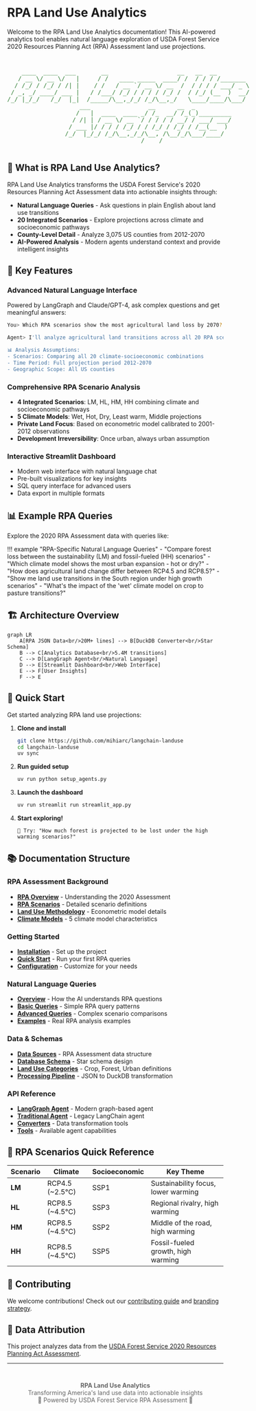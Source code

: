 # RPA Land Use Analytics

Welcome to the RPA Land Use Analytics documentation! This AI-powered analytics tool enables natural language exploration of USDA Forest Service 2020 Resources Planning Act (RPA) Assessment land use projections.

<div style="text-align: center; margin: 2em 0;">
<pre style="display: inline-block; text-align: left; font-family: monospace; color: #2E7D32;">
    ____  ____  ___       __                   __   __  __         
   / __ \/ __ \/   |     / /   ____ _____  ____/ /  / / / /_______  
  / /_/ / /_/ / /| |    / /   / __ `/ __ \/ __  /  / / / / ___/ _ \ 
 / _, _/ ____/ ___ |   / /___/ /_/ / / / / /_/ /  / /_/ (__  )  __/ 
/_/ |_/_/   /_/  |_|  /_____/\__,_/_/ /_/\__,_/   \____/____/\___/  
                    ___                __      __  _          
                   /   |  ____  ____ _/ /_  __/ /_(_)_________
                  / /| | / __ \/ __ `/ / / / / __/ / ___/ ___/
                 / ___ |/ / / / /_/ / / /_/ / /_/ / /__(__  ) 
                /_/  |_/_/ /_/\__,_/_/\__, /\__/_/\___/____/  
                                     /____/                    
</pre>
</div>

## 🌲 What is RPA Land Use Analytics?

RPA Land Use Analytics transforms the USDA Forest Service's 2020 Resources Planning Act Assessment data into actionable insights through:

- **Natural Language Queries** - Ask questions in plain English about land use transitions
- **20 Integrated Scenarios** - Explore projections across climate and socioeconomic pathways
- **County-Level Detail** - Analyze 3,075 US counties from 2012-2070
- **AI-Powered Analysis** - Modern agents understand context and provide intelligent insights

## 🎯 Key Features

### Advanced Natural Language Interface
Powered by LangGraph and Claude/GPT-4, ask complex questions and get meaningful answers:

```bash
You> Which RPA scenarios show the most agricultural land loss by 2070?

Agent> I'll analyze agricultural land transitions across all 20 RPA scenarios...

📊 Analysis Assumptions:
- Scenarios: Comparing all 20 climate-socioeconomic combinations
- Time Period: Full projection period 2012-2070
- Geographic Scope: All US counties
```

### Comprehensive RPA Scenario Analysis
- **4 Integrated Scenarios**: LM, HL, HM, HH combining climate and socioeconomic pathways
- **5 Climate Models**: Wet, Hot, Dry, Least warm, Middle projections
- **Private Land Focus**: Based on econometric model calibrated to 2001-2012 observations
- **Development Irreversibility**: Once urban, always urban assumption

### Interactive Streamlit Dashboard
- Modern web interface with natural language chat
- Pre-built visualizations for key insights
- SQL query interface for advanced users
- Data export in multiple formats

## 📊 Example RPA Queries

Explore the 2020 RPA Assessment data with queries like:

!!! example "RPA-Specific Natural Language Queries"
    - "Compare forest loss between the sustainability (LM) and fossil-fueled (HH) scenarios"
    - "Which climate model shows the most urban expansion - hot or dry?"
    - "How does agricultural land change differ between RCP4.5 and RCP8.5?"
    - "Show me land use transitions in the South region under high growth scenarios"
    - "What's the impact of the 'wet' climate model on crop to pasture transitions?"

## 🏗️ Architecture Overview

```mermaid
graph LR
    A[RPA JSON Data<br/>20M+ lines] --> B[DuckDB Converter<br/>Star Schema]
    B --> C[Analytics Database<br/>5.4M transitions]
    C --> D[LangGraph Agent<br/>Natural Language]
    D --> E[Streamlit Dashboard<br/>Web Interface]
    E --> F[User Insights]
    F --> E
```

## 🚦 Quick Start

Get started analyzing RPA land use projections:

1. **Clone and install**
   ```bash
   git clone https://github.com/mihiarc/langchain-landuse
   cd langchain-landuse
   uv sync
   ```

2. **Run guided setup**
   ```bash
   uv run python setup_agents.py
   ```

3. **Launch the dashboard**
   ```bash
   uv run streamlit run streamlit_app.py
   ```

4. **Start exploring!**
   ```
   💬 Try: "How much forest is projected to be lost under the high warming scenarios?"
   ```

## 📚 Documentation Structure

### RPA Assessment Background
- **[RPA Overview](rpa/overview.md)** - Understanding the 2020 Assessment
- **[RPA Scenarios](RPA_SCENARIOS.md)** - Detailed scenario definitions
- **[Land Use Methodology](LAND_USE_METHODOLOGY.md)** - Econometric model details
- **[Climate Models](rpa/climate-models.md)** - 5 climate model characteristics

### Getting Started
- **[Installation](getting-started/installation.md)** - Set up the project
- **[Quick Start](getting-started/quickstart.md)** - Run your first RPA queries
- **[Configuration](getting-started/configuration.md)** - Customize for your needs

### Natural Language Queries
- **[Overview](queries/overview.md)** - How the AI understands RPA questions
- **[Basic Queries](queries/basic-queries.md)** - Simple RPA query patterns
- **[Advanced Queries](queries/advanced-queries.md)** - Complex scenario comparisons
- **[Examples](queries/examples.md)** - Real RPA analysis examples

### Data & Schemas
- **[Data Sources](data/sources.md)** - RPA Assessment data structure
- **[Database Schema](data/schema.md)** - Star schema design
- **[Land Use Categories](data/categories.md)** - Crop, Forest, Urban definitions
- **[Processing Pipeline](data/processing.md)** - JSON to DuckDB transformation

### API Reference
- **[LangGraph Agent](api/langgraph-agent.md)** - Modern graph-based agent
- **[Traditional Agent](api/agent.md)** - Legacy LangChain agent
- **[Converters](api/converters.md)** - Data transformation tools
- **[Tools](api/tools.md)** - Available agent capabilities

## 🌟 RPA Scenarios Quick Reference

| Scenario | Climate | Socioeconomic | Key Theme |
|----------|---------|---------------|-----------|
| **LM** | RCP4.5 (~2.5°C) | SSP1 | Sustainability focus, lower warming |
| **HL** | RCP8.5 (~4.5°C) | SSP3 | Regional rivalry, high warming |
| **HM** | RCP8.5 (~4.5°C) | SSP2 | Middle of the road, high warming |
| **HH** | RCP8.5 (~4.5°C) | SSP5 | Fossil-fueled growth, high warming |

## 🤝 Contributing

We welcome contributions! Check out our [contributing guide](development/contributing.md) and [branding strategy](development/BRANDING_STRATEGY.md).

## 📄 Data Attribution

This project analyzes data from the [USDA Forest Service 2020 Resources Planning Act Assessment](https://www.fs.usda.gov/research/rpa).

---

<div style="text-align: center; color: #666; margin-top: 3em;">
<strong>RPA Land Use Analytics</strong><br>
Transforming America's land use data into actionable insights<br>
🌲 Powered by USDA Forest Service RPA Assessment 🌲
</div>
